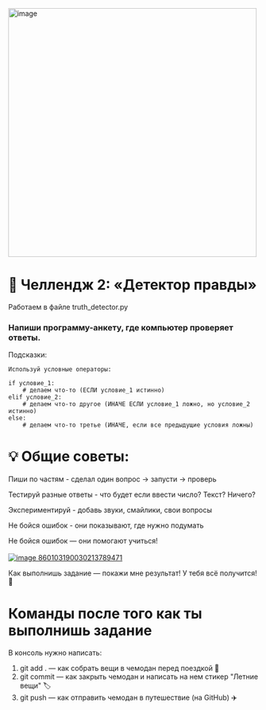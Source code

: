 <img width="500" height="500" alt="image" src="https://github.com/user-attachments/assets/fc53e659-ae7c-49a1-9c58-8c789c28c617" />




# 🔮 Челлендж 2: «Детектор правды»

Работаем в файле truth_detector.py

###  Напиши программу-анкету, где компьютер проверяет ответы.

Подсказки:

```
Используй условные операторы:

if условие_1:
    # делаем что-то (ЕСЛИ условие_1 истинно)
elif условие_2:
    # делаем что-то другое (ИНАЧЕ ЕСЛИ условие_1 ложно, но условие_2 истинно)
else:
    # делаем что-то третье (ИНАЧЕ, если все предыдущие условия ложны)
```

# 💡 Общие советы:
Пиши по частям - сделал один вопрос → запусти → проверь

Тестируй разные ответы - что будет если ввести число? Текст? Ничего?

Экспериментируй - добавь звуки, смайлики, свои вопросы

Не бойся ошибок - они показывают, где нужно подумать

Не бойся ошибок — они помогают учиться!<br><br>
<a href="https://gifyu.com/image/bTf84"><img src="https://s14.gifyu.com/images/bTf84.gif" alt="image 860103190030213789471" border="0" /></a>


Как выполнишь задание — покажи мне результат! У тебя всё получится! 🚀

# Команды после того как ты выполнишь задание

В консоль нужно написать:

1. git add . — как собрать вещи в чемодан перед поездкой 🧳
2. git commit — как закрыть чемодан и написать на нем стикер "Летние вещи" 🏷️
3. git push — как отправить чемодан в путешествие (на GitHub) ✈️
